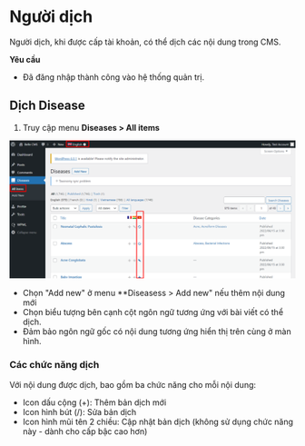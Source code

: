 # Người dịch

Người dịch, khi được cấp tài khoản, có thể dịch các nội dung trong CMS.

**Yêu cầu**

- Đã đăng nhập thành công vào hệ thống quản trị.

## Dịch Disease

1. Truy cập menu **Diseases > All items**

![wpml-translator-screen-1.png](wpml-translator-screen-1.png)

- Chọn "Add new" ở menu **Diseasess > Add new" nếu thêm nội dung mới
- Chọn biểu tượng bên cạnh cột ngôn ngữ tương ứng với bài viết có thể dịch.
- Đảm bảo ngôn ngữ gốc có nội dung tương ứng hiển thị trên cùng ở màn hình.

### Các chức năng dịch

Với nội dung được dịch, bao gồm ba chức năng cho mỗi nội dung:

- Icon dấu cộng (+): Thêm bản dịch mới
- Icon hình bút (/): Sửa bản dịch
- Icon hình mũi tên 2 chiều: Cập nhật bản dịch (không sử dụng chức năng này - dành cho cấp bậc cao hơn)
